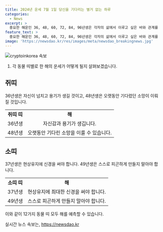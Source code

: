 ```yaml
---
title: 2024년 운세 7월 1일 당신을 기다리는 별거 없는 하루
categories:
  - News
excerpt: >
  중요한 해운인 36, 48, 60, 72, 84, 96년생은 각자의 삶에서 이루고 싶은 바와 관계를 새롭게 만들어가는 중요한 시기다. 37, 49, 61, 73, 85, 97년생은 겸손과 자제, 재기 발랄함에 주의해야한다. 38, 50, 62, 74, 86, 98년생은 변화와 인내, 자기계발에 주의해야한다. 29, 41, 53, 65, 77, 89년생은 주변 상황과 근원에 집중해야하며 30, 42, 54, 66, 78, 90년생은 화려한 것보다 실속에 집중해야한다. 마지막으로 31, 43, 55, 67, 79, 91년생은 창의성과 현명함을 발휘해야하며, 32, 44, 56, 68, 80, 92년생은 인내하며 시련에 대처해야하고 33, 45, 57, 69, 81, 93년생은 결단력과 행동이 필요하다. 마지막으로 34, 46, 58, 70, 82, 94년생은 균형과 신중함이 필요하고 35, 47, 59, 71, 83, 95년생은 현실적인 판단과 안정을 유지해야한다.
feature_text: >
  중요한 해운인 36, 48, 60, 72, 84, 96년생은 각자의 삶에서 이루고 싶은 바와 관계를 새롭게 만들어가는 중요한 시기다. 37, 49, 61, 73, 85, 97년생은 겸손과 자제, 재기 발랄함에 주의해야한다. 38, 50, 62, 74, 86, 98년생은 변화와 인내, 자기계발에 주의해야한다. 29, 41, 53, 65, 77, 89년생은 주변 상황과 근원에 집중해야하며 30, 42, 54, 66, 78, 90년생은 화려한 것보다 실속에 집중해야한다. 마지막으로 31, 43, 55, 67, 79, 91년생은 창의성과 현명함을 발휘해야하며, 32, 44, 56, 68, 80, 92년생은 인내하며 시련에 대처해야하고 33, 45, 57, 69, 81, 93년생은 결단력과 행동이 필요하다. 마지막으로 34, 46, 58, 70, 82, 94년생은 균형과 신중함이 필요하고 35, 47, 59, 71, 83, 95년생은 현실적인 판단과 안정을 유지해야한다.
image: 'https://newsdao.kr/res/images/meta/newsdao_breakingnews.jpg'
---
```


<p><img src="https://newsdao.kr/res/images/meta/newsdao_breakingnews.jpg" alt="cryptoinkorea 속보" /></p>

<ol>
<li>각 동물 띠별로 한 해의 운세가 어떻게 될지 살펴보겠습니다.</li>
</ol>

<h2 data-ke-size="size26">쥐띠</h2>

<p data-ke-size="size16">36년생은 자신이 넘치고 용기가 생길 것이고, 48년생은 오랫동안 기다렸던 소망이 이뤄질 것입니다.</p>

<table>
  <tr>
    <td style="text-align: center; height: 17px;"><b>쥐띠 띠</b></td>
    <td style="text-align: center; height: 17px;"><b>해</b></td>
  </tr>
  <tr>
    <td style="text-align: center; height: 17px;">36년생</td>
    <td style="text-align: center; height: 17px;">자신감과 용기가 생깁니다.</td>
  </tr>
  <tr>
    <td style="text-align: center; height: 17px;">48년생</td>
    <td style="text-align: center; height: 17px;">오랫동안 기다린 소망을 이룰 수 있습니다.</td>
  </tr>
</table>

<h2 data-ke-size="size26">소띠</h2>

<p data-ke-size="size16">37년생은 현상유지에 신경을 써야 합니다. 49년생은 스스로 피곤하게 만들지 말아야 합니다.</p>

<table>
  <tr>
    <td style="text-align: center; height: 17px;"><b>소띠 띠</b></td>
    <td style="text-align: center; height: 17px;"><b>해</b></td>
  </tr>
  <tr>
    <td style="text-align: center; height: 17px;">37년생</td>
    <td style="text-align: center; height: 17px;">현상유지에 최대한 신경을 써야 합니다.</td>
  </tr>
  <tr>
    <td style="text-align: center; height: 17px;">49년생</td>
    <td style="text-align: center; height: 17px;">스스로 피곤하게 만들지 말아야 합니다.</td>
  </tr>
</table>

<p>이와 같이 12가지 동물 띠 모두 해를 예측할 수 있습니다.</p>
실시간 뉴스 속보는, <a href="https://newsdao.kr" rel="dofollow">https://newsdao.kr</a>


